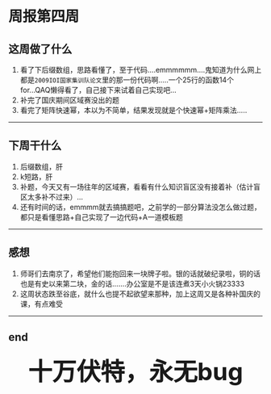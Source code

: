 # 周报第四周
## 这周做了什么
1. 看了下后缀数组，思路看懂了，至于代码....emmmmmm....鬼知道为什么网上都是`2009IOI国家集训队论文`里的那一份代码啊.....一个25行的函数14个for...QAQ懒得看了，自己接下来试着自己实现吧...
2. 补完了国庆期间区域赛没出的题
3. 看完了矩阵快速幂，本以为不简单，结果发现就是个快速幂+矩阵乘法.....
---
## 下周干什么
1. 后缀数组，肝
2. k短路，肝
3. 补题，今天又有一场往年的区域赛，看看有什么知识盲区没有接着补（估计盲区太多补不过来）...
4. 还有时间的话，emmmm就去搞搞题吧，之前学的一部分算法没怎么做过题，都只是看懂思路+自己实现了一边代码+A一道模板题
---
## 感想
1. 师哥们去南京了，希望他们能抱回来一块牌子啦。银的话就破纪录啦，铜的话也是有史以来第二块，金的话.......办公室是不是该连煮3天小火锅23333
2. 这周状态跌至谷底，就什么也提不起欲望来那种，加上这周又是各种补国庆的课，有点难受
---
## end

<font size=21><center>**十万伏特，永无bug**</font>


